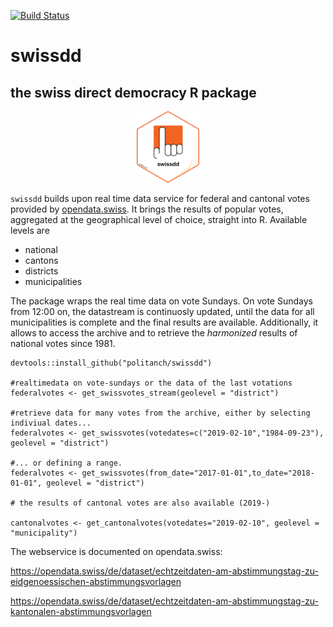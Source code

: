 [![Build Status](https://travis-ci.org/politanch/swissdd.svg?branch=master)](https://travis-ci.org/politanch/swissdd/)

# swissdd

## the swiss direct democracy R package
<p align="center">
<img src="swissdd_sticker.png" alt="" width="100"/>
</p>

`swissdd` builds upon real time data service for federal and cantonal votes provided by [opendata.swiss](https://opendata.swiss/de/). It brings the results of popular votes, aggregated at the geographical level of choice, straight into R. Available levels are 

* national
* cantons
* districts
* municipalities

The package wraps the real time data on vote Sundays. On vote Sundays from 12:00 on, the datastream is continuosly updated, until the data for all municipalities is complete and the final results are available. Additionally, it allows to access the archive and to retrieve the *harmonized* results of national votes since 1981.

```
devtools::install_github("politanch/swissdd")

#realtimedata on vote-sundays or the data of the last votations
federalvotes <- get_swissvotes_stream(geolevel = "district")

#retrieve data for many votes from the archive, either by selecting indiviual dates...
federalvotes <- get_swissvotes(votedates=c("2019-02-10","1984-09-23"), geolevel = "district")

#... or defining a range.
federalvotes <- get_swissvotes(from_date="2017-01-01",to_date="2018-01-01", geolevel = "district")

# the results of cantonal votes are also available (2019-)

cantonalvotes <- get_cantonalvotes(votedates="2019-02-10", geolevel = "municipality")

```

The webservice is documented on opendata.swiss:

https://opendata.swiss/de/dataset/echtzeitdaten-am-abstimmungstag-zu-eidgenoessischen-abstimmungsvorlagen

https://opendata.swiss/de/dataset/echtzeitdaten-am-abstimmungstag-zu-kantonalen-abstimmungsvorlagen

